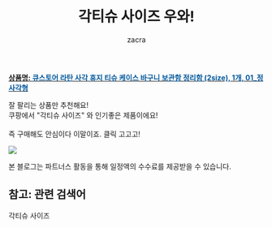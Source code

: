 ﻿---
layout: post
title:  "각티슈 사이즈 우와!"
author: zacra
categories: [ 아이템 ]
tags: [각티슈 사이즈]
image: https://static.coupangcdn.com/image/vendor_inventory/2970/b1aa2cc541c6af36f75950455b0296af4e349572f68b6970594269407efd.JPG 
description: "쿠팡에서 각티슈 사이즈 관련 상품으로 가장 잘팔리는 제품 중 하나라는 사실!!."
rating: 4.5
---

<a href="https://link.coupang.com/re/AFFSDP?lptag=AF8407795&pageKey=1101927579&itemId=2062161164&vendorItemId=70061398216&traceid=V0-153-a2e20846e991efaf"><b>상품명: <font color='#01579B'>큐스토어 라탄 사각 휴지 티슈 케이스 바구니 보관함 정리함 (2size), 1개, 01_정사각형</font></b></a>

잘 팔리는 상품만 추천해요!<br/>
쿠팡에서 "각티슈 사이즈" 와 인기좋은 제품이에요!<br/><br/>
즉 구매해도 안심이다 이말이죠. 클릭 고고고! <br/>



<a href="https://link.coupang.com/re/AFFSDP?lptag=AF8407795&pageKey=1101927579&itemId=2062161164&vendorItemId=70061398216&traceid=V0-153-a2e20846e991efaf"><img src="https://thumbnail10.coupangcdn.com/thumbnails/remote/q89/image/vendor_inventory/2e94/6da682e60ac3047758f2a392e1b9739cf42a330ea0bfb35af979d8c1b554.jpg"></a> 

본 블로그는 파트너스 활동을 통해 일정액의 수수료를 제공받을 수 있습니다.

## 참고: 관련 검색어    
각티슈 사이즈